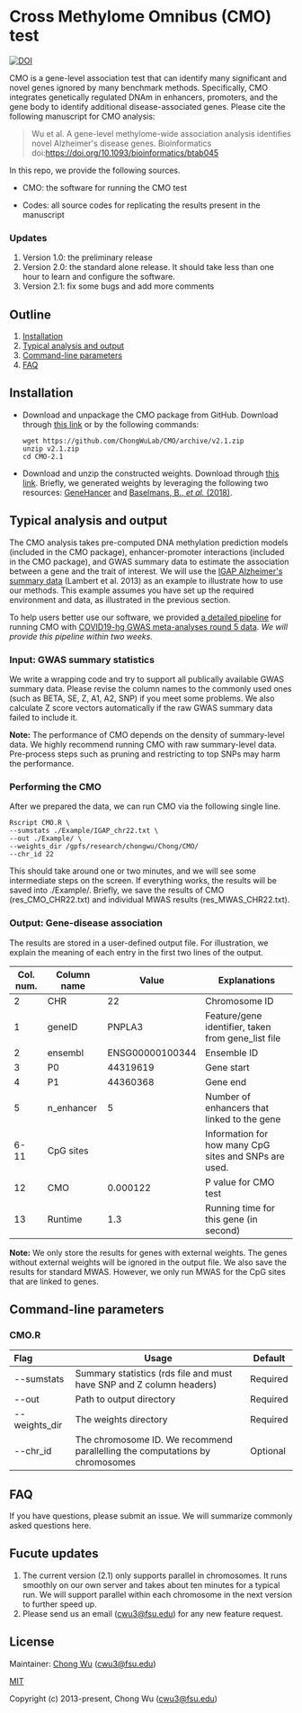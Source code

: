 # Cross Methylome Omnibus (CMO) test

[![DOI](https://zenodo.org/badge/DOI/10.5281/zenodo.4475935.svg)](https://doi.org/10.5281/zenodo.4475935)


CMO is a gene-level association test that can identify many significant and novel genes ignored by many benchmark methods.  Specifically,  CMO integrates genetically regulated DNAm in enhancers, promoters, and the gene body to identify additional disease-associated genes. Please cite the following manuscript for CMO analysis:

>  Wu et al. A gene-level methylome-wide association analysis identifies novel Alzheimer's disease genes. Bioinformatics doi:https://doi.org/10.1093/bioinformatics/btab045

In this repo, we provide the following sources.

* CMO: the software for running the CMO test

* Codes: all source codes for replicating the results present in the manuscript




### Updates

1. Version 1.0: the preliminary release
2. Version 2.0: the standard alone release. It should take less than one hour to learn and configure the software.
3. Version 2.1: fix some bugs and add more comments



## Outline

1. [Installation](#Installation)
2. [Typical analysis and output](#Analysis)
3. [Command-line parameters](#Command)
4. [FAQ](#FAQ)



## <a name="Installation"></a>Installation

- Download and unpackage the CMO package from GitHub. Download through [this link](https://github.com/ChongWuLab/CMO/releases/tag/V2.1) or by the following commands:

  ~~~
  wget https://github.com/ChongWuLab/CMO/archive/v2.1.zip
  unzip v2.1.zip
  cd CMO-2.1
  ~~~

- Download and unzip the constructed weights. Download through [this link](https://doi.org/10.5281/zenodo.4475935). Briefly, we generated weights by leveraging the following two resources: [GeneHancer](https://genecards.weizmann.ac.il/geneloc_prev/index.shtml) and [Baselmans, B., *et al.* (2018)](http://bbmri.researchlumc.nl/atlas/#data).

  


## <a name="Analysis"></a>Typical analysis and output

The CMO analysis takes pre-computed DNA methylation prediction models (included in the CMO package), enhancer-promoter interactions (included in the CMO package), and GWAS summary data to estimate the association between a gene and the trait of interest. We will use the [IGAP Alzheimer's summary data](http://web.pasteur-lille.fr/en/recherche/u744/igap/igap_download.php) (Lambert et al. 2013) as an example to illustrate how to use our methods. This example assumes you have set up the required environment and data, as illustrated in the previous section. 

To help users better use our software, we provided [a detailed pipeline]() for running CMO with [COVID19-hg GWAS meta-analyses round 5 data](https://www.covid19hg.org/results/). *We will provide this pipeline within two weeks.*

### Input: GWAS summary statistics

We write a wrapping code and try to support all publically available GWAS summary data. Please revise the column names to the commonly used ones  (such as BETA, SE, Z, A1, A2, SNP) if you meet some problems. We also calculate Z score vectors automatically if the raw GWAS summary data failed to include it. 

**Note:** The performance of CMO depends on the density of summary-level data. We highly recommend running CMO with raw summary-level data. Pre-process steps such as pruning and restricting to top SNPs may harm the performance.

### Performing the CMO

After we prepared the data, we can run CMO via the following single line.

```
Rscript CMO.R \
--sumstats ./Example/IGAP_chr22.txt \
--out ./Example/ \
--weights_dir /gpfs/research/chongwu/Chong/CMO/
--chr_id 22
```

This should take around one or two minutes, and we will see some intermediate steps on the screen. If everything works, the results will be saved into ./Example/. Briefly, we save the results of CMO (res_CMO_CHR22.txt) and individual MWAS results (res_MWAS_CHR22.txt).



### Output: Gene-disease association

The results are stored in a user-defined output file. For illustration, we explain the meaning of each entry in the first two lines of the output.

| Col. num. | Column name | Value           | Explanations                                          |
| --------- | ----------- | --------------- | ----------------------------------------------------- |
| 2         | CHR         | 22              | Chromosome ID                                         |
| 1         | geneID      | PNPLA3          | Feature/gene identifier, taken from gene_list file    |
| 2         | ensembl     | ENSG00000100344 | Ensemble ID                                           |
| 3         | P0          | 44319619        | Gene start                                            |
| 4         | P1          | 44360368        | Gene end                                              |
| 5         | n_enhancer  | 5               | Number of enhancers that linked to the gene           |
| 6- 11     | CpG sites   |                 | Information for how many CpG sites and SNPs are used. |
| 12        | CMO         | 0.000122        | P value for CMO test                                  |
| 13        | Runtime     | 1.3             | Running time for this gene (in second)                |

**Note:** We only store the results for genes with external weights. The genes without external weights will be ignored in the output file. We also save the results for standard MWAS. However, we only run MWAS for the CpG sites that are linked to genes. 

## <a name="Command"></a>Command-line parameters

### CMO.R

| Flag          | Usage                                                        | Default  |
| :------------ | ------------------------------------------------------------ | -------- |
| --sumstats    | Summary statistics (rds file and must have SNP and Z column headers) | Required |
| --out         | Path to output directory                                     | Required |
| --weights_dir | The weights directory                                        | Required |
| --chr_id      | The chromosome ID. We recommend parallelling the computations by chromosomes | Optional |

## <a name="Analysis"></a>FAQ

If you have questions, please submit an issue. We will summarize commonly asked questions here. 



## Fucute updates

1. The current version (2.1) only supports parallel in chromosomes. It runs smoothly on our own server and takes about ten minutes for a typical run. We will support parallel within each chromosome in the next version to further speed up.
2. Please send us an email ([cwu3@fsu.edu](mailto:cwu3@fsu.edu)) for any new feature request.

## License

Maintainer: [Chong Wu](http://wuchong.org/index.html) (cwu3@fsu.edu)

[MIT](http://opensource.org/licenses/MIT)

Copyright (c) 2013-present, Chong Wu (cwu3@fsu.edu)
